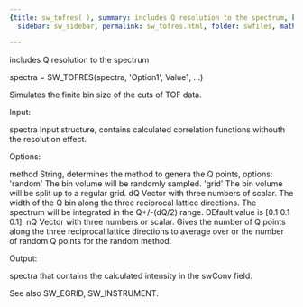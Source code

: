 ```yaml
---
{title: sw_tofres( ), summary: includes Q resolution to the spectrum, keywords: sample,
  sidebar: sw_sidebar, permalink: sw_tofres.html, folder: swfiles, mathjax: 'true'}

---
```

includes Q resolution to the spectrum
 
spectra = SW_TOFRES(spectra, 'Option1', Value1, ...)
 
Simulates the finite bin size of the cuts of TOF data.
 
Input:
 
spectra   Input structure, contains calculated correlation functions
          withouth the resolution effect.
 
Options:
 
method    String, determines the method to genera the Q points, options:
              'random'    The bin volume will be randomly sampled.
              'grid'      The bin volume will be split up to a regular
                          grid.
dQ        Vector with three numbers of scalar. The width of the Q bin
          along the three reciprocal lattice directions. The spectrum
          will be integrated in the Q+/-(dQ/2) range. DEfault value is
          [0.1 0.1 0.1].
nQ        Vector with three numbers or scalar. Gives the number of Q
          points along the three reciprocal lattice directions to average
          over or the number of random Q points for the random method.
 
 
Output:
 
spectra that contains the calculated intensity in the swConv field.
 
See also SW_EGRID, SW_INSTRUMENT.
 

